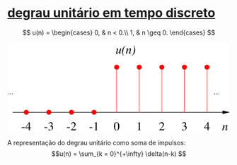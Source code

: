 # [degrau unitário em tempo discreto](pub/ss-imp/conc/degrau%20unitário%20em%20tempo%20discreto.md)

$$ u(n) =
\begin{cases}
0, & n < 0.\\
1, & n \geq 0.
\end{cases}
$$

![escalao](pub/ss-imp/conc/attachments/escalao.svg)


A representação do degrau unitário como soma de impulsos:
$$u(n) = \sum_{k = 0}^{+\infty} \delta(n-k) $$